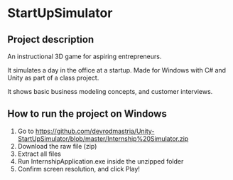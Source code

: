 # StartUpSimulator

## Project description
An instructional 3D game for aspiring entrepreneurs.

It simulates a day in the office at a startup. Made for Windows with C# and Unity as part of a class project.

It shows basic business modeling concepts, and customer interviews.

## How to run the project on Windows
1. Go to https://github.com/devrodmastria/Unity-StartUpSimulator/blob/master/Internship%20Simulator.zip
2. Download the raw file (zip)
3. Extract all files
4. Run InternshipApplication.exe inside the unzipped folder
5. Confirm screen resolution, and click Play!
